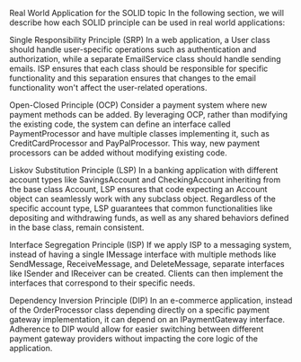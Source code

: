 Real World Application for the SOLID topic
In the following section, we will describe how each SOLID principle can be used in real world applications:

Single Responsibility Principle (SRP)
In a web application, a User class should handle user-specific operations such as authentication and authorization, while a separate EmailService class should handle sending emails. ISP ensures that each class should be responsible for specific functionality and this separation ensures that changes to the email functionality won't affect the user-related operations.

Open-Closed Principle (OCP)
Consider a payment system where new payment methods can be added. By leveraging OCP, rather than modifying the existing code, the system can define an interface called PaymentProcessor and have multiple classes implementing it, such as CreditCardProcessor and PayPalProcessor. This way, new payment processors can be added without modifying existing code.

Liskov Substitution Principle (LSP)
In a banking application with different account types like SavingsAccount and CheckingAccount inheriting from the base class Account, LSP ensures that code expecting an Account object can seamlessly work with any subclass object. Regardless of the specific account type, LSP guarantees that common functionalities like depositing and withdrawing funds, as well as any shared behaviors defined in the base class, remain consistent.

Interface Segregation Principle (ISP)
If we apply ISP to a messaging system, instead of having a single IMessage interface with multiple methods like SendMessage, ReceiveMessage, and DeleteMessage, separate interfaces like ISender and IReceiver can be created. Clients can then implement the interfaces that correspond to their specific needs.

Dependency Inversion Principle (DIP)
In an e-commerce application, instead of the OrderProcessor class depending directly on a specific payment gateway implementation, it can depend on an IPaymentGateway interface. Adherence to DIP would allow for easier switching between different payment gateway providers without impacting the core logic of the application.
